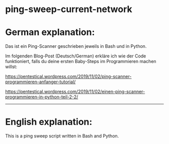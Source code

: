 # ping-sweep-current-network

# German explanation:
Das ist ein Ping-Scanner geschrieben jeweils in Bash und in Python.

Im folgenden Blog-Post (Deutsch/German) erkläre ich wie der Code funktioniert, falls du deine ersten Baby-Steps im Programmieren machen willst:

https://pentestical.wordpress.com/2019/11/02/ping-scanner-programmieren-anfanger-tutorial/

https://pentestical.wordpress.com/2019/11/02/einen-ping-scanner-programmieren-in-python-teil-2-2/

------------------------------------------------------------------------------------------------------
# English explanation:
This is a ping sweep script written in Bash and Python.
